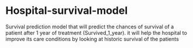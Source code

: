 # Hospital-survival-model
 Survival prediction model that will predict the chances of survival of a patient after 1 year of treatment (Survived_1_year). it will help the hospital to improve its care conditions by looking at historic survival of the patients
